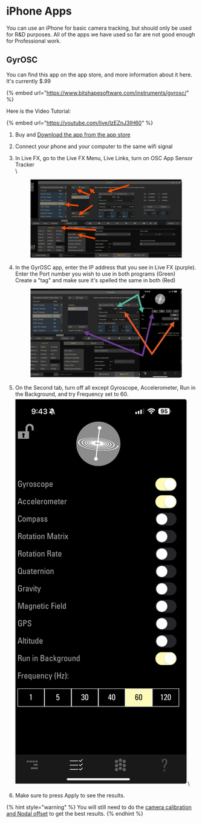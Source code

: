 # iPhone Apps

You can use an iPhone for basic camera tracking, but should only be used for R\&D purposes. All of the apps we have used so far are not good enough for Professional work.&#x20;

## GyrOSC

You can find this app on the app store, and more information about it here. It's currently $.99

{% embed url="https://www.bitshapesoftware.com/instruments/gyrosc/" %}

Here is the Video Tutorial:

{% embed url="https://youtube.com/live/lzEZnJ3IH60" %}

1. Buy and [Download the app from the app store](https://apps.apple.com/us/app/gyrosc/id418751595)
2. Connect your phone and your computer to the same wifi signal
3.  In Live FX, go to the Live FX Menu, Live Links, turn on OSC App Sensor Tracker\
    \


    <figure><img src="../../.gitbook/assets/image (197).png" alt=""><figcaption></figcaption></figure>
4.  In the GyrOSC app, enter the IP address that you see in Live FX (purple). \
    Enter the Port number you wish to use in both programs (Green)\
    Create a "tag" and make sure it's spelled the same in both (Red)

    <figure><img src="../../.gitbook/assets/image (199).png" alt=""><figcaption></figcaption></figure>
5. On the Second tab, turn off all except Gyroscope, Accelerometer, Run in the Background, and try Frequency set to 60. \
   ![](<../../.gitbook/assets/image (194).png>)\

6. Make sure to press Apply to see the results.&#x20;

{% hint style="warning" %}
You will still need to do the [camera calibration and Nodal offset](../camera-and-lens-calibration.md) to get the best results.
{% endhint %}
